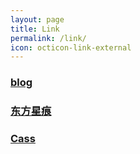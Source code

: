 ```yaml
---
layout: page
title: Link
permalink: /link/
icon: octicon-link-external
---
```

### [blog](#)
### [东方星痕](http://www.lxy520.net/)

### [Cass](http://cassite.net/)